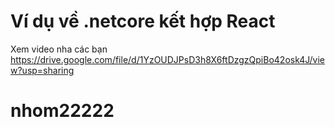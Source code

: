 # Ví dụ về .netcore kết hợp React
Xem video nha các bạn
https://drive.google.com/file/d/1YzOUDJPsD3h8X6ftDzgzQpiBo42osk4J/view?usp=sharing
# nhom22222
